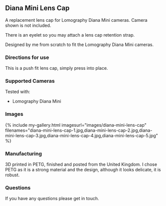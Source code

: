 ## Diana Mini Lens Cap
A replacement lens cap for Lomography Diana Mini cameras. Camera shown is not included.

There is an eyelet so you may attach a lens cap retention strap.

Designed by me from scratch to fit the Lomography Diana Mini cameras.

### Directions for use
This is a push fit lens cap, simply press into place.

### Supported Cameras
Tested with:
- Lomography Diana Mini

### Images
{% include my-gallery.html imagesurl="images/diana-mini-lens-cap"
   filenames="diana-mini-lens-cap-1.jpg,diana-mini-lens-cap-2.jpg,diana-mini-lens-cap-3.jpg,diana-mini-lens-cap-4.jpg,diana-mini-lens-cap-5.jpg" %}

### Manufacturing
3D printed in PETG, finished and posted from the United Kingdom. I chose PETG as it is a strong material and the design, although it looks delicate, it is robust.

### Questions
If you have any questions please get in touch.
